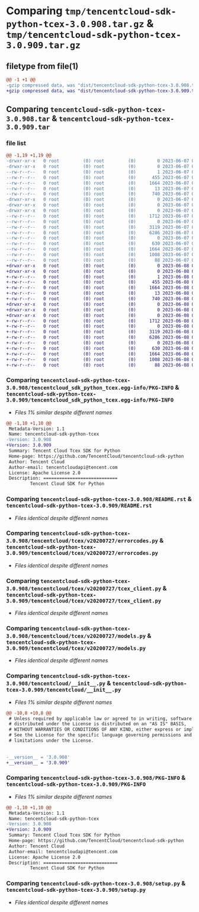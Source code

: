 # Comparing `tmp/tencentcloud-sdk-python-tcex-3.0.908.tar.gz` & `tmp/tencentcloud-sdk-python-tcex-3.0.909.tar.gz`

## filetype from file(1)

```diff
@@ -1 +1 @@
-gzip compressed data, was "dist/tencentcloud-sdk-python-tcex-3.0.908.tar", last modified: Wed Jun  7 00:33:01 2023, max compression
+gzip compressed data, was "dist/tencentcloud-sdk-python-tcex-3.0.909.tar", last modified: Thu Jun  8 00:33:55 2023, max compression
```

## Comparing `tencentcloud-sdk-python-tcex-3.0.908.tar` & `tencentcloud-sdk-python-tcex-3.0.909.tar`

### file list

```diff
@@ -1,19 +1,19 @@
-drwxr-xr-x   0 root         (0) root         (0)        0 2023-06-07 00:33:01.000000 tencentcloud-sdk-python-tcex-3.0.908/
-drwxr-xr-x   0 root         (0) root         (0)        0 2023-06-07 00:33:01.000000 tencentcloud-sdk-python-tcex-3.0.908/tencentcloud_sdk_python_tcex.egg-info/
--rw-r--r--   0 root         (0) root         (0)        1 2023-06-07 00:33:01.000000 tencentcloud-sdk-python-tcex-3.0.908/tencentcloud_sdk_python_tcex.egg-info/dependency_links.txt
--rw-r--r--   0 root         (0) root         (0)      455 2023-06-07 00:33:01.000000 tencentcloud-sdk-python-tcex-3.0.908/tencentcloud_sdk_python_tcex.egg-info/SOURCES.txt
--rw-r--r--   0 root         (0) root         (0)     1664 2023-06-07 00:33:01.000000 tencentcloud-sdk-python-tcex-3.0.908/tencentcloud_sdk_python_tcex.egg-info/PKG-INFO
--rw-r--r--   0 root         (0) root         (0)       13 2023-06-07 00:33:01.000000 tencentcloud-sdk-python-tcex-3.0.908/tencentcloud_sdk_python_tcex.egg-info/top_level.txt
--rw-r--r--   0 root         (0) root         (0)      740 2023-06-07 00:33:00.000000 tencentcloud-sdk-python-tcex-3.0.908/README.rst
-drwxr-xr-x   0 root         (0) root         (0)        0 2023-06-07 00:33:01.000000 tencentcloud-sdk-python-tcex-3.0.908/tencentcloud/
-drwxr-xr-x   0 root         (0) root         (0)        0 2023-06-07 00:33:01.000000 tencentcloud-sdk-python-tcex-3.0.908/tencentcloud/tcex/
-drwxr-xr-x   0 root         (0) root         (0)        0 2023-06-07 00:33:01.000000 tencentcloud-sdk-python-tcex-3.0.908/tencentcloud/tcex/v20200727/
--rw-r--r--   0 root         (0) root         (0)     1712 2023-06-07 00:33:00.000000 tencentcloud-sdk-python-tcex-3.0.908/tencentcloud/tcex/v20200727/errorcodes.py
--rw-r--r--   0 root         (0) root         (0)        0 2023-06-07 00:33:00.000000 tencentcloud-sdk-python-tcex-3.0.908/tencentcloud/tcex/v20200727/__init__.py
--rw-r--r--   0 root         (0) root         (0)     3119 2023-06-07 00:33:00.000000 tencentcloud-sdk-python-tcex-3.0.908/tencentcloud/tcex/v20200727/tcex_client.py
--rw-r--r--   0 root         (0) root         (0)     6286 2023-06-07 00:33:00.000000 tencentcloud-sdk-python-tcex-3.0.908/tencentcloud/tcex/v20200727/models.py
--rw-r--r--   0 root         (0) root         (0)        0 2023-06-07 00:33:00.000000 tencentcloud-sdk-python-tcex-3.0.908/tencentcloud/tcex/__init__.py
--rw-r--r--   0 root         (0) root         (0)      630 2023-06-07 00:33:00.000000 tencentcloud-sdk-python-tcex-3.0.908/tencentcloud/__init__.py
--rw-r--r--   0 root         (0) root         (0)     1664 2023-06-07 00:33:01.000000 tencentcloud-sdk-python-tcex-3.0.908/PKG-INFO
--rw-r--r--   0 root         (0) root         (0)     1008 2023-06-07 00:33:00.000000 tencentcloud-sdk-python-tcex-3.0.908/setup.py
--rw-r--r--   0 root         (0) root         (0)       88 2023-06-07 00:33:01.000000 tencentcloud-sdk-python-tcex-3.0.908/setup.cfg
+drwxr-xr-x   0 root         (0) root         (0)        0 2023-06-08 00:33:55.000000 tencentcloud-sdk-python-tcex-3.0.909/
+drwxr-xr-x   0 root         (0) root         (0)        0 2023-06-08 00:33:55.000000 tencentcloud-sdk-python-tcex-3.0.909/tencentcloud_sdk_python_tcex.egg-info/
+-rw-r--r--   0 root         (0) root         (0)        1 2023-06-08 00:33:55.000000 tencentcloud-sdk-python-tcex-3.0.909/tencentcloud_sdk_python_tcex.egg-info/dependency_links.txt
+-rw-r--r--   0 root         (0) root         (0)      455 2023-06-08 00:33:55.000000 tencentcloud-sdk-python-tcex-3.0.909/tencentcloud_sdk_python_tcex.egg-info/SOURCES.txt
+-rw-r--r--   0 root         (0) root         (0)     1664 2023-06-08 00:33:55.000000 tencentcloud-sdk-python-tcex-3.0.909/tencentcloud_sdk_python_tcex.egg-info/PKG-INFO
+-rw-r--r--   0 root         (0) root         (0)       13 2023-06-08 00:33:55.000000 tencentcloud-sdk-python-tcex-3.0.909/tencentcloud_sdk_python_tcex.egg-info/top_level.txt
+-rw-r--r--   0 root         (0) root         (0)      740 2023-06-08 00:33:55.000000 tencentcloud-sdk-python-tcex-3.0.909/README.rst
+drwxr-xr-x   0 root         (0) root         (0)        0 2023-06-08 00:33:55.000000 tencentcloud-sdk-python-tcex-3.0.909/tencentcloud/
+drwxr-xr-x   0 root         (0) root         (0)        0 2023-06-08 00:33:55.000000 tencentcloud-sdk-python-tcex-3.0.909/tencentcloud/tcex/
+drwxr-xr-x   0 root         (0) root         (0)        0 2023-06-08 00:33:55.000000 tencentcloud-sdk-python-tcex-3.0.909/tencentcloud/tcex/v20200727/
+-rw-r--r--   0 root         (0) root         (0)     1712 2023-06-08 00:33:55.000000 tencentcloud-sdk-python-tcex-3.0.909/tencentcloud/tcex/v20200727/errorcodes.py
+-rw-r--r--   0 root         (0) root         (0)        0 2023-06-08 00:33:55.000000 tencentcloud-sdk-python-tcex-3.0.909/tencentcloud/tcex/v20200727/__init__.py
+-rw-r--r--   0 root         (0) root         (0)     3119 2023-06-08 00:33:55.000000 tencentcloud-sdk-python-tcex-3.0.909/tencentcloud/tcex/v20200727/tcex_client.py
+-rw-r--r--   0 root         (0) root         (0)     6286 2023-06-08 00:33:55.000000 tencentcloud-sdk-python-tcex-3.0.909/tencentcloud/tcex/v20200727/models.py
+-rw-r--r--   0 root         (0) root         (0)        0 2023-06-08 00:33:55.000000 tencentcloud-sdk-python-tcex-3.0.909/tencentcloud/tcex/__init__.py
+-rw-r--r--   0 root         (0) root         (0)      630 2023-06-08 00:33:55.000000 tencentcloud-sdk-python-tcex-3.0.909/tencentcloud/__init__.py
+-rw-r--r--   0 root         (0) root         (0)     1664 2023-06-08 00:33:55.000000 tencentcloud-sdk-python-tcex-3.0.909/PKG-INFO
+-rw-r--r--   0 root         (0) root         (0)     1008 2023-06-08 00:33:55.000000 tencentcloud-sdk-python-tcex-3.0.909/setup.py
+-rw-r--r--   0 root         (0) root         (0)       88 2023-06-08 00:33:55.000000 tencentcloud-sdk-python-tcex-3.0.909/setup.cfg
```

### Comparing `tencentcloud-sdk-python-tcex-3.0.908/tencentcloud_sdk_python_tcex.egg-info/PKG-INFO` & `tencentcloud-sdk-python-tcex-3.0.909/tencentcloud_sdk_python_tcex.egg-info/PKG-INFO`

 * *Files 1% similar despite different names*

```diff
@@ -1,10 +1,10 @@
 Metadata-Version: 1.1
 Name: tencentcloud-sdk-python-tcex
-Version: 3.0.908
+Version: 3.0.909
 Summary: Tencent Cloud Tcex SDK for Python
 Home-page: https://github.com/TencentCloud/tencentcloud-sdk-python
 Author: Tencent Cloud
 Author-email: tencentcloudapi@tencent.com
 License: Apache License 2.0
 Description: ============================
         Tencent Cloud SDK for Python
```

### Comparing `tencentcloud-sdk-python-tcex-3.0.908/README.rst` & `tencentcloud-sdk-python-tcex-3.0.909/README.rst`

 * *Files identical despite different names*

### Comparing `tencentcloud-sdk-python-tcex-3.0.908/tencentcloud/tcex/v20200727/errorcodes.py` & `tencentcloud-sdk-python-tcex-3.0.909/tencentcloud/tcex/v20200727/errorcodes.py`

 * *Files identical despite different names*

### Comparing `tencentcloud-sdk-python-tcex-3.0.908/tencentcloud/tcex/v20200727/tcex_client.py` & `tencentcloud-sdk-python-tcex-3.0.909/tencentcloud/tcex/v20200727/tcex_client.py`

 * *Files identical despite different names*

### Comparing `tencentcloud-sdk-python-tcex-3.0.908/tencentcloud/tcex/v20200727/models.py` & `tencentcloud-sdk-python-tcex-3.0.909/tencentcloud/tcex/v20200727/models.py`

 * *Files identical despite different names*

### Comparing `tencentcloud-sdk-python-tcex-3.0.908/tencentcloud/__init__.py` & `tencentcloud-sdk-python-tcex-3.0.909/tencentcloud/__init__.py`

 * *Files 1% similar despite different names*

```diff
@@ -10,8 +10,8 @@
 # Unless required by applicable law or agreed to in writing, software
 # distributed under the License is distributed on an "AS IS" BASIS,
 # WITHOUT WARRANTIES OR CONDITIONS OF ANY KIND, either express or implied.
 # See the License for the specific language governing permissions and
 # limitations under the License.
 
 
-__version__ = '3.0.908'
+__version__ = '3.0.909'
```

### Comparing `tencentcloud-sdk-python-tcex-3.0.908/PKG-INFO` & `tencentcloud-sdk-python-tcex-3.0.909/PKG-INFO`

 * *Files 1% similar despite different names*

```diff
@@ -1,10 +1,10 @@
 Metadata-Version: 1.1
 Name: tencentcloud-sdk-python-tcex
-Version: 3.0.908
+Version: 3.0.909
 Summary: Tencent Cloud Tcex SDK for Python
 Home-page: https://github.com/TencentCloud/tencentcloud-sdk-python
 Author: Tencent Cloud
 Author-email: tencentcloudapi@tencent.com
 License: Apache License 2.0
 Description: ============================
         Tencent Cloud SDK for Python
```

### Comparing `tencentcloud-sdk-python-tcex-3.0.908/setup.py` & `tencentcloud-sdk-python-tcex-3.0.909/setup.py`

 * *Files identical despite different names*

